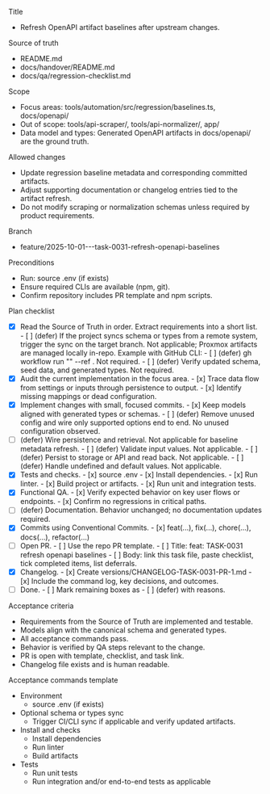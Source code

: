 Title
- Refresh OpenAPI artifact baselines after upstream changes.

Source of truth
- README.md
- docs/handover/README.md
- docs/qa/regression-checklist.md

Scope
- Focus areas: tools/automation/src/regression/baselines.ts, docs/openapi/
- Out of scope: tools/api-scraper/, tools/api-normalizer/, app/
- Data model and types: Generated OpenAPI artifacts in docs/openapi/ are the ground truth.

Allowed changes
- Update regression baseline metadata and corresponding committed artifacts.
- Adjust supporting documentation or changelog entries tied to the artifact refresh.
- Do not modify scraping or normalization schemas unless required by product requirements.

Branch
- feature/2025-10-01---task-0031-refresh-openapi-baselines

Preconditions
- Run: source .env (if exists)
- Ensure required CLIs are available (npm, git).
- Confirm repository includes PR template and npm scripts.

Plan checklist
- [x] Read the Source of Truth in order. Extract requirements into a short list.
      - [ ] (defer) If the project syncs schema or types from a remote system, trigger the sync on the target branch. Not applicable; Proxmox artifacts are managed locally in-repo.
      Example with GitHub CLI:
      - [ ] (defer) gh workflow run "<WORKFLOW NAME>" --ref <BRANCH>. Not required.
      - [ ] (defer) Verify updated schema, seed data, and generated types. Not required.
- [x] Audit the current implementation in the focus area.
      - [x] Trace data flow from settings or inputs through persistence to output.
      - [x] Identify missing mappings or dead configuration.
- [x] Implement changes with small, focused commits.
      - [x] Keep models aligned with generated types or schemas.
      - [ ] (defer) Remove unused config and wire only supported options end to end. No unused configuration observed.
- [ ] (defer) Wire persistence and retrieval. Not applicable for baseline metadata refresh.
      - [ ] (defer) Validate input values. Not applicable.
      - [ ] (defer) Persist to storage or API and read back. Not applicable.
      - [ ] (defer) Handle undefined and default values. Not applicable.
- [x] Tests and checks.
      - [x] source .env
      - [x] Install dependencies.
      - [x] Run linter.
      - [x] Build project or artifacts.
      - [x] Run unit and integration tests.
- [x] Functional QA.
      - [x] Verify expected behavior on key user flows or endpoints.
      - [x] Confirm no regressions in critical paths.
- [ ] (defer) Documentation. Behavior unchanged; no documentation updates required.
- [x] Commits using Conventional Commits.
      - [x] feat(...), fix(...), chore(...), docs(...), refactor(...)
- [ ] Open PR.
      - [ ] Use the repo PR template.
      - [ ] Title: feat: TASK-0031 refresh openapi baselines
      - [ ] Body: link this task file, paste checklist, tick completed items, list deferrals.
- [x] Changelog.
      - [x] Create versions/CHANGELOG-TASK-0031-PR-1.md
      - [x] Include the command log, key decisions, and outcomes.
- [ ] Done.
      - [ ] Mark remaining boxes as - [ ] (defer) with reasons.

Acceptance criteria
- Requirements from the Source of Truth are implemented and testable.
- Models align with the canonical schema and generated types.
- All acceptance commands pass.
- Behavior is verified by QA steps relevant to the change.
- PR is open with template, checklist, and task link.
- Changelog file exists and is human readable.

Acceptance commands template
- Environment
  - source .env (if exists)
- Optional schema or types sync
  - Trigger CI/CLI sync if applicable and verify updated artifacts.
- Install and checks
  - Install dependencies
  - Run linter
  - Build artifacts
- Tests
  - Run unit tests
  - Run integration and/or end-to-end tests as applicable
